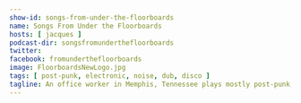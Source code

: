 ```yaml
---
show-id: songs-from-under-the-floorboards
name: Songs From Under the Floorboards
hosts: [ jacques ]
podcast-dir: songsfromunderthefloorboards
twitter:
facebook: fromunderthefloorboards
image: FloorboardsNewLogo.jpg
tags: [ post-punk, electronic, noise, dub, disco ]
tagline: An office worker in Memphis, Tennessee plays mostly post-punk, electronic music, dub, and disco
---
```


